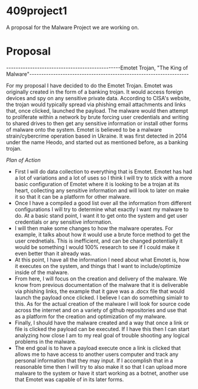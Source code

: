 # 409project1
A proposal for the Malware Project we are working on.

# Proposal 
------------------------------------------------Emotet Trojan, "The King of Malware"-------------------------------------------------------------------

For my proposal I have decided to do the Emotet Trojan.  Emotet was originally created in the form of a banking trojan.  It would access foreign devices and spy on any sensitive private data.  According to CISA's website,  the trojan would typically spread via phishing email attachments and links that, once clicked, launched the payload.  The malware would then attempt to proliferate within a network by brute forcing user credentials and writing to shared drives to then get any sensitive information or install other forms of malware onto the system.  Emotet is believed to be a malware strain/cybercrime operation based in Ukraine.  It was first detected in 2014 under the name Heodo, and started out as mentioned before, as a banking trojan.  

_Plan of Action_
* First I will do data collection to everything that is Emotet.  Emotet has had a lot of variations and a lot of uses so I think I will try to stick with a more basic configuration of Emotet where it is looking to be a trojan at its heart, collecting any sensitive information and will look to later on make it so that it can be a platform for other malware.
* Once I have a compiled a good list over all the information from different configurations I will try to determine what exactly I want my malware to do.  At a basic stand point, I want it to get onto the system and get user credentials or any sensitive information. 
* I will then make some changes to how the malware operates.  For example, it talks about how it would use a brute force method to get the user crednetials. This is inefficient, and can be changed potentially it would be something I would 100% research to see if I could make it even better than it already was.
* At this point, I have all the information I need about what Emotet is, how it executes on the system, and things that I want to include/optimize inside of the malware.
* From here, I will focus on the creation and delivery of the malware.  We know from previous documentation of the malware that it is deliverable via phishing links, the example that it gave was a .docx file that would launch the payload once clicked.  I believe I can do something simialr to this.  As for the actual creation of the malware I will look for source code across the internet and on a variety of github repositories and use that as a platform for the creation and optimization of my malware.
* Finally, I should have the malware created and a way that once a link or file is clicked the payload can be executed.  If I have this then I can start analyzing how close I am to my real goal of trouble shooting any logical problems in the malware.
* The end goal is to have a payload execute once a link is clicked that allows me to have access to another users computer and track any personal information that they may input.  If I accomplish that in a reasonable time then I will try to also make it so that I can upload more malware to the system or have it start working as a botnet, another use that Emotet was capable of in its later forms.   

